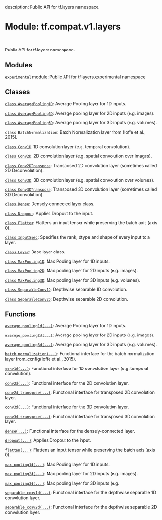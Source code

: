 description: Public API for tf.layers namespace.

<div itemscope itemtype="http://developers.google.com/ReferenceObject">
<meta itemprop="name" content="tf.compat.v1.layers" />
<meta itemprop="path" content="Stable" />
</div>

# Module: tf.compat.v1.layers

<!-- Insert buttons and diff -->

<table class="tfo-notebook-buttons tfo-api nocontent" align="left">

</table>



Public API for tf.layers namespace.



## Modules

[`experimental`](../../../tf/compat/v1/layers/experimental.md) module: Public API for tf.layers.experimental namespace.

## Classes

[`class AveragePooling1D`](../../../tf/compat/v1/layers/AveragePooling1D.md): Average Pooling layer for 1D inputs.

[`class AveragePooling2D`](../../../tf/compat/v1/layers/AveragePooling2D.md): Average pooling layer for 2D inputs (e.g. images).

[`class AveragePooling3D`](../../../tf/compat/v1/layers/AveragePooling3D.md): Average pooling layer for 3D inputs (e.g. volumes).

[`class BatchNormalization`](../../../tf/compat/v1/layers/BatchNormalization.md): Batch Normalization layer from (Ioffe et al., 2015).

[`class Conv1D`](../../../tf/compat/v1/layers/Conv1D.md): 1D convolution layer (e.g. temporal convolution).

[`class Conv2D`](../../../tf/compat/v1/layers/Conv2D.md): 2D convolution layer (e.g. spatial convolution over images).

[`class Conv2DTranspose`](../../../tf/compat/v1/layers/Conv2DTranspose.md): Transposed 2D convolution layer (sometimes called 2D Deconvolution).

[`class Conv3D`](../../../tf/compat/v1/layers/Conv3D.md): 3D convolution layer (e.g. spatial convolution over volumes).

[`class Conv3DTranspose`](../../../tf/compat/v1/layers/Conv3DTranspose.md): Transposed 3D convolution layer (sometimes called 3D Deconvolution).

[`class Dense`](../../../tf/compat/v1/layers/Dense.md): Densely-connected layer class.

[`class Dropout`](../../../tf/compat/v1/layers/Dropout.md): Applies Dropout to the input.

[`class Flatten`](../../../tf/compat/v1/layers/Flatten.md): Flattens an input tensor while preserving the batch axis (axis 0).

[`class InputSpec`](../../../tf/keras/layers/InputSpec.md): Specifies the rank, dtype and shape of every input to a layer.

[`class Layer`](../../../tf/compat/v1/layers/Layer.md): Base layer class.

[`class MaxPooling1D`](../../../tf/compat/v1/layers/MaxPooling1D.md): Max Pooling layer for 1D inputs.

[`class MaxPooling2D`](../../../tf/compat/v1/layers/MaxPooling2D.md): Max pooling layer for 2D inputs (e.g. images).

[`class MaxPooling3D`](../../../tf/compat/v1/layers/MaxPooling3D.md): Max pooling layer for 3D inputs (e.g. volumes).

[`class SeparableConv1D`](../../../tf/compat/v1/layers/SeparableConv1D.md): Depthwise separable 1D convolution.

[`class SeparableConv2D`](../../../tf/compat/v1/layers/SeparableConv2D.md): Depthwise separable 2D convolution.

## Functions

[`average_pooling1d(...)`](../../../tf/compat/v1/layers/average_pooling1d.md): Average Pooling layer for 1D inputs.

[`average_pooling2d(...)`](../../../tf/compat/v1/layers/average_pooling2d.md): Average pooling layer for 2D inputs (e.g. images).

[`average_pooling3d(...)`](../../../tf/compat/v1/layers/average_pooling3d.md): Average pooling layer for 3D inputs (e.g. volumes).

[`batch_normalization(...)`](../../../tf/compat/v1/layers/batch_normalization.md): Functional interface for the batch normalization layer from_config(Ioffe et al., 2015).

[`conv1d(...)`](../../../tf/compat/v1/layers/conv1d.md): Functional interface for 1D convolution layer (e.g. temporal convolution).

[`conv2d(...)`](../../../tf/compat/v1/layers/conv2d.md): Functional interface for the 2D convolution layer.

[`conv2d_transpose(...)`](../../../tf/compat/v1/layers/conv2d_transpose.md): Functional interface for transposed 2D convolution layer.

[`conv3d(...)`](../../../tf/compat/v1/layers/conv3d.md): Functional interface for the 3D convolution layer.

[`conv3d_transpose(...)`](../../../tf/compat/v1/layers/conv3d_transpose.md): Functional interface for transposed 3D convolution layer.

[`dense(...)`](../../../tf/compat/v1/layers/dense.md): Functional interface for the densely-connected layer.

[`dropout(...)`](../../../tf/compat/v1/layers/dropout.md): Applies Dropout to the input.

[`flatten(...)`](../../../tf/compat/v1/layers/flatten.md): Flattens an input tensor while preserving the batch axis (axis 0).

[`max_pooling1d(...)`](../../../tf/compat/v1/layers/max_pooling1d.md): Max Pooling layer for 1D inputs.

[`max_pooling2d(...)`](../../../tf/compat/v1/layers/max_pooling2d.md): Max pooling layer for 2D inputs (e.g. images).

[`max_pooling3d(...)`](../../../tf/compat/v1/layers/max_pooling3d.md): Max pooling layer for 3D inputs (e.g.

[`separable_conv1d(...)`](../../../tf/compat/v1/layers/separable_conv1d.md): Functional interface for the depthwise separable 1D convolution layer.

[`separable_conv2d(...)`](../../../tf/compat/v1/layers/separable_conv2d.md): Functional interface for the depthwise separable 2D convolution layer.

